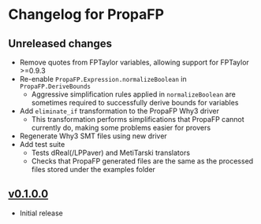 # Changelog for PropaFP

## Unreleased changes

- Remove quotes from FPTaylor variables, allowing support for FPTaylor >=0.9.3
- Re-enable `PropaFP.Expression.normalizeBoolean` in `PropaFP.DeriveBounds`
  - Aggressive simplification rules applied in `normalizeBoolean` are sometimes required to successfully derive bounds for variables
- Add `eliminate_if` transformation to the PropaFP Why3 driver
  - This transformation performs simplifications that PropaFP cannot currently do, making some problems easier for provers
- Regenerate Why3 SMT files using new driver
- Add test suite
  - Tests dReal(/LPPaver) and MetiTarski translators
  - Checks that PropaFP generated files are the same as the processed files stored under the examples folder

## [v0.1.0.0](https://github.com/rasheedja/propaFP/tree/0.1.0.0)

- Initial release

